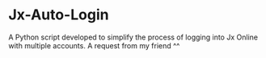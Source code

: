 # Jx-Auto-Login
A Python script developed to simplify the process of logging into Jx Online with multiple accounts. A request from my friend ^^
